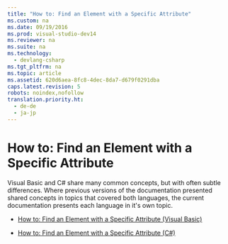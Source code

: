 ```yaml
---
title: "How to: Find an Element with a Specific Attribute"
ms.custom: na
ms.date: 09/19/2016
ms.prod: visual-studio-dev14
ms.reviewer: na
ms.suite: na
ms.technology: 
  - devlang-csharp
ms.tgt_pltfrm: na
ms.topic: article
ms.assetid: 620d6aea-8fc8-4dec-8da7-d679f0291dba
caps.latest.revision: 5
robots: noindex,nofollow
translation.priority.ht: 
  - de-de
  - ja-jp
---
```

# How to: Find an Element with a Specific Attribute
Visual Basic and C# share many common concepts, but with often subtle differences. Where previous versions of the documentation presented shared concepts in topics that covered both languages, the current documentation presents each language in it's own topic.  
  
-   [How to: Find an Element with a Specific Attribute (Visual Basic)](../Topic/How%20to:%20Find%20an%20Element%20with%20a%20Specific%20Attribute%20\(Visual%20Basic\).md)  
  
-   [How to: Find an Element with a Specific Attribute (C#)](../vs140/How-to--Find-an-Element-with-a-Specific-Attribute--C#-.md)